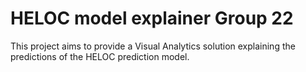 # HELOC model explainer Group 22

This project aims to provide a Visual Analytics solution explaining the 
predictions of the HELOC prediction model.

[comment]: <> (TODO: Add abstract summary)

[comment]: <> (TODO: Add instalation/running instructions)